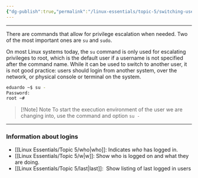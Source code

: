 ```yaml
---
{"dg-publish":true,"permalink":"/linux-essentials/topic-5/switching-users-and-escalating-privilege/"}
---
```


---
There are commands that allow for privilege escalation when needed. Two of the most important ones are `su` and `sudo`.

On most Linux systems today, the `su` command is only used for escalating privileges to root, which is the default user if a username is not specified after the command name. While it can be used to switch to another user, it is not good practice: users should login from another system, over the network, or physical console or terminal on the system.

```bash
eduardo ~$ su -
Password:
root ~#
```


> [!Note] Note
> To start the execution environment of the user we are changing into, use the command and option  `su -`

---

### Information about logins
- [[Linux Essentials/Topic 5/who\|who]]: Indicates _who_ has logged in.
- [[Linux Essentials/Topic 5/w\|w]]: Show who is logged on and what they are doing.
- [[Linux Essentials/Topic 5/last\|last]]:  Show listing of last logged in users